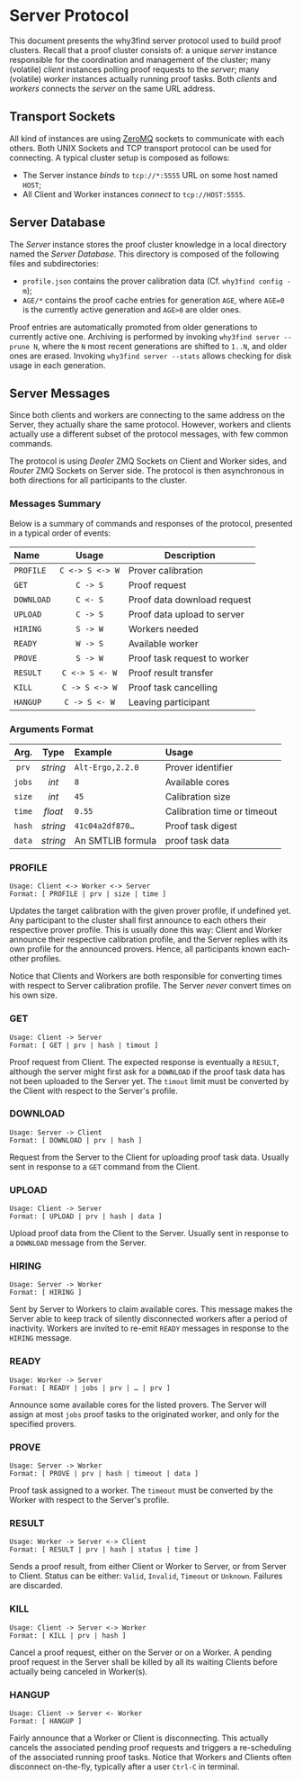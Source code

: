 # Server Protocol

This document presents the why3find server protocol used to build proof
clusters.  Recall that a proof cluster consists of: a unique _server_ instance
responsible for the coordination and management of the cluster; many (volatile)
_client_ instances polling proof requests to the _server_; many (volatile)
_worker_ instances actually running proof tasks. Both _clients_ and _workers_
connects the _server_ on the same URL address.

## Transport Sockets

All kind of instances are using [ZeroMQ](hhtps://zeromq.org) sockets to
communicate with each others. Both UNIX Sockets and TCP transport protocol can
be used for connecting. A typical cluster setup is composed as follows:

- The Server instance _binds_ to `tcp://*:5555` URL on some host named `HOST`;
- All Client and Worker instances _connect_ to `tcp://HOST:5555`.

## Server Database

The _Server_ instance stores the proof cluster knowledge in a local directory
named the _Server Database_. This directory is composed of the following files
and subdirectories:

- `profile.json` contains the prover calibration data (Cf. `why3find config
  -m`);
- `AGE/*` contains the proof cache entries for generation `AGE`, where `AGE=0`
  is the currently active generation and `AGE>0` are older ones.

Proof entries are automatically promoted from older generations to currently
active one. Archiving is performed by invoking `why3find server --prune N`,
where the `N` most recent generations are shifted to `1..N`, and older ones are
erased. Invoking `why3find server --stats` allows checking for disk usage in
each generation.

## Server Messages

Since both clients and workers are connecting to the same address on the Server,
they actually share the same protocol. However, workers and clients actually
use a different subset of the protocol messages, with few common commands.

The protocol is using _Dealer_ ZMQ Sockets on Client and Worker sides, and
_Router_ ZMQ Sockets on Server side. The protocol is then asynchronous in both
directions for all participants to the cluster.

### Messages Summary

Below is a summary of commands and responses of the protocol, presented
in a typical order of events:

| Name       | Usage            | Description                   |
|:-----------|:----------------:|-------------------------------|
| `PROFILE`  | `C <-> S <-> W`  | Prover calibration            |
| `GET`      | `C -> S`         | Proof request                 |
| `DOWNLOAD` | `C <- S`         | Proof data download request   |
| `UPLOAD`   | `C -> S`         | Proof data upload to server   |
| `HIRING`   | `S -> W`         | Workers needed                |
| `READY`    | `W -> S`         | Available worker              |
| `PROVE`    | `S -> W`         | Proof task request to worker  |
| `RESULT`   | `C <-> S <- W`   | Proof result transfer         |
| `KILL`     | `C -> S <-> W`   | Proof task cancelling         |
| `HANGUP`   | `C -> S <- W`    | Leaving participant           |

### Arguments Format

| Arg.   | Type      | Example          | Usage                 |
|:------:|:---------:|:-----------------|:----------------------|
| `prv`  | _string_  | `Alt-Ergo,2.2.0` | Prover identifier     |
| `jobs` | _int_     | `8`              | Available cores       |
| `size` | _int_     | `45`             | Calibration size      |
| `time` | _float_   | `0.55`           | Calibration time or timeout |
| `hash` | _string_  | `41c04a2df870…`  | Proof task digest     |
| `data` | _string_  | An SMTLIB formula | proof task data       |

### PROFILE

    Usage: Client <-> Worker <-> Server
    Format: [ PROFILE | prv | size | time ]

Updates the target calibration with the given prover profile, if undefined yet.
Any participant to the cluster shall first announce to each others their
respective prover profile. This is usually done this way: Client and Worker
announce their respective calibration profile, and the Server replies
with its own profile for the announced provers.
Hence, all participants known each-other profiles.

Notice that Clients and Workers are both responsible for converting times
with respect to Server calibration profile. The Server _never_ convert times
on his own size.

### GET

    Usage: Client -> Server
    Format: [ GET | prv | hash | timout ]

Proof request from Client. The expected response is eventually a `RESULT`,
although the server might first ask for a `DOWNLOAD` if the proof task data has
not been uploaded to the Server yet. The `timout` limit must be converted by the
Client with respect to the Server's profile.

### DOWNLOAD

    Usage: Server -> Client
    Format: [ DOWNLOAD | prv | hash ]

Request from the Server to the Client for uploading proof task data.
Usually sent in response to a `GET` command from the Client.

### UPLOAD

    Usage: Client -> Server
    Format: [ UPLOAD | prv | hash | data ]

Upload proof data from the Client to the Server.
Usually sent in response to a `DOWNLOAD` message from the Server.

### HIRING

    Usage: Server -> Worker
    Format: [ HIRING ]

Sent by Server to Workers to claim available cores. This message makes the
Server able to keep track of silently disconnected workers after a period of
inactivity. Workers are invited to re-emit `READY` messages in response to the
`HIRING` message.

### READY

    Usage: Worker -> Server
    Format: [ READY | jobs | prv | … | prv ]

Announce some available cores for the listed provers. The Server will assign at
most `jobs` proof tasks to the originated worker, and only for the specified
provers.

### PROVE

    Usage: Server -> Worker
    Format: [ PROVE | prv | hash | timeout | data ]

Proof task assigned to a worker. The `timeout` must be converted by the Worker
with respect to the Server's profile.

### RESULT

    Usage: Worker -> Server <-> Client
    Format: [ RESULT | prv | hash | status | time ]

Sends a proof result, from either Client or Worker to Server, or from Server to
Client. Status can be either: `Valid`, `Invalid`, `Timeout` or `Unknown`.
Failures are discarded.

### KILL

    Usage: Client -> Server <-> Worker
    Format: [ KILL | prv | hash ]

Cancel a proof request, either on the Server or on a Worker. A pending proof
request in the Server shall be killed by all its waiting Clients before actually
being canceled in Worker(s).

### HANGUP

    Usage: Client -> Server <- Worker
    Format: [ HANGUP ]

Fairly announce that a Worker or Client is disconnecting. This actually
cancels the associated pending proof requests and triggers a re-scheduling
of the associated running proof tasks. Notice that Workers and Clients often
disconnect on-the-fly, typically after a user `Ctrl-C` in terminal.
